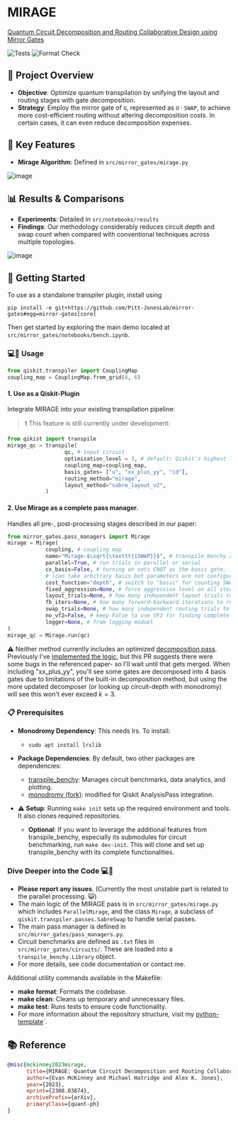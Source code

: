 # MIRAGE

[Quantum Circuit Decomposition and Routing Collaborative Design using Mirror Gates](https://arxiv.org/abs/2308.03874)

![Tests](https://github.com/Pitt-JonesLab/mirror-gates/actions/workflows/tests.yml/badge.svg?branch=main)
![Format Check](https://github.com/Pitt-JonesLab/mirror-gates/actions/workflows/format-check.yml/badge.svg?branch=main)

## 📌 Project Overview

- **Objective**: Optimize quantum transpilation by unifying the layout and routing stages with gate decomposition.
- **Strategy**: Employ the mirror gate of $\texttt{U}$, represented as $\texttt{U} \cdot \texttt{SWAP}$, to achieve more cost-efficient routing without altering decomposition costs. In certain cases, it can even reduce decomposition expenses.

## 🌟 Key Features

- **Mirage Algorithm**: Defined in `src/mirror_gates/mirage.py`

![image](https://github.com/Pitt-JonesLab/mirror-gates/assets/47376937/08408089-561a-4799-9904-a2637d829edd)

## 📊 Results & Comparisons

- **Experiments**: Detailed in `src/notebooks/results`
- **Findings**: Our methodology considerably reduces circuit depth and swap count when compared with conventional techniques across multiple topologies.

![image](https://github.com/Pitt-JonesLab/mirror-gates/assets/47376937/81653cab-24c1-4170-ac5a-438c94d2bab3)

## 🚀 Getting Started

To use as a standalone transpiler plugin, install using

```
pip install -e git+https://github.com/Pitt-JonesLab/mirror-gates#egg=mirror-gates[core]
```

Then get started by exploring the main demo located at `src/mirror_gates/notebooks/bench.ipynb`.

### 💻🐒 Usage

```python
from qiskit.transpiler import CouplingMap
coupling_map = CouplingMap.from_grid(6, 6)
```

#### 1. Use as a Qiskit-Plugin

Integrate MIRAGE into your existing transpilation pipeline:

> ❗ This feature is still currently under development:

```python
from qikist import transpile
mirage_qc = transpile(
                  qc, # input circuit
                  optimization_level = 3, # default: Qiskit's highest level
                  coupling_map=coupling_map,
                  basis_gates= ["u", "xx_plus_yy", "id"],
                  routing_method="mirage",
                  layout_method="sabre_layout_v2",
            )
```

#### 2. Use Mirage as a complete pass manager.

Handles all pre-, post-processing stages described in our paper:

```python
from mirror_gates.pass_managers import Mirage
mirage = Mirage(
            coupling, # coupling map
            name="Mirage-$\sqrt{\texttt{iSWAP}}$", # transpile_benchy and figure labels)
            parallel=True, # run trials in parallel or serial
            cx_basis=False, # turning on sets CNOT as the basis gate,
            # (can take arbitrary basis but parameters are not configured that way yet)
            cost_function="depth", # switch to "basic" for counting SWAPs
            fixed_aggression=None, # force aggression level on all iterations
            layout_trials=None, # how many independent layout trials to run (20)
            fb_iters=None, # how many forward-backward iterations to run (4)
            swap_trials=None, # how many independent routing trials to run (20)
            no_vf2=False, # keep False to use VF2 for finding complete layouts
            logger=None, # from logging moduel
)
mirage_qc = Mirage.run(qc)
```

⚠️ Neither method currently includes an optimized [decomposition pass](https://github.com/Qiskit/qiskit-terra/pull/9375). Previously I've [implemented the logic](https://github.com/Pitt-JonesLab/slam_decomposition/blob/main/src/slam/utils/transpiler_pass/weyl_decompose.py), but this PR suggests there were some bugs in the referenced paper- so I'll wait until that gets merged. When including "xx_plus_yy", you'll see some gates are decomposed into 4 basis gates due to limitations of the built-in decomposition method, but using the more updated decomposer (or looking up circuit-depth with monodromy) will see this won't ever exceed $k=3$.

### 📋 Prerequisites

- **Monodromy Dependency**: This needs lrs. To install:

  - `sudo apt install lrslib`

- **Package Dependencies**: By default, two other packages are dependencies:

  - [transpile_benchy](https://github.com/evmckinney9/transpile_benchy): Manages circuit benchmarks, data analytics, and plotting.
  - [monodromy (fork)](https://github.com/evmckinney9/monodromy): modified for Qiskit AnalysisPass integration.

- ⚠️ **Setup**: Running `make init` sets up the required environment and tools. It also clones required repositories.
  - **Optional**: If you want to leverage the additional features from transpile_benchy, especially its submodules for circuit benchmarking, run `make dev-init`. This will clone and set up transpile_benchy with its complete functionalities.

### Dive Deeper into the Code 💻🐒

- **Please report any issues**. (Currently the most unstable part is related to the parallel processing. 😺)
- The main logic of the MIRAGE pass is in `src/mirror_gates/mirage.py` which includes `ParallelMirage`, and the class `Mirage`, a subclass of `qiskit.transpiler.passes.SabreSwap` to handle serial passes.
- The main pass manager is defined in `src/mirror_gates/pass_managers.py`.
- Circuit benchmarks are defined as `.txt` files in `src/mirror_gates/circuits/`. These are loaded into a `transpile_benchy.Library` object.
- For more details, see code documentation or contact me.

Additional utility commands available in the Makefile:

- **make format**: Formats the codebase.
- **make clean**: Cleans up temporary and unnecessary files.
- **make test**: Runs tests to ensure code functionality.
- For more information about the repository structure, visit my [python-template](https://github.com/evmckinney9/python-template)`.

## 📚 Reference

```bibtex
@misc{mckinney2023mirage,
      title={MIRAGE: Quantum Circuit Decomposition and Routing Collaborative Design using Mirror Gates},
      author={Evan McKinney and Michael Hatridge and Alex K. Jones},
      year={2023},
      eprint={2308.03874},
      archivePrefix={arXiv},
      primaryClass={quant-ph}
}
```

